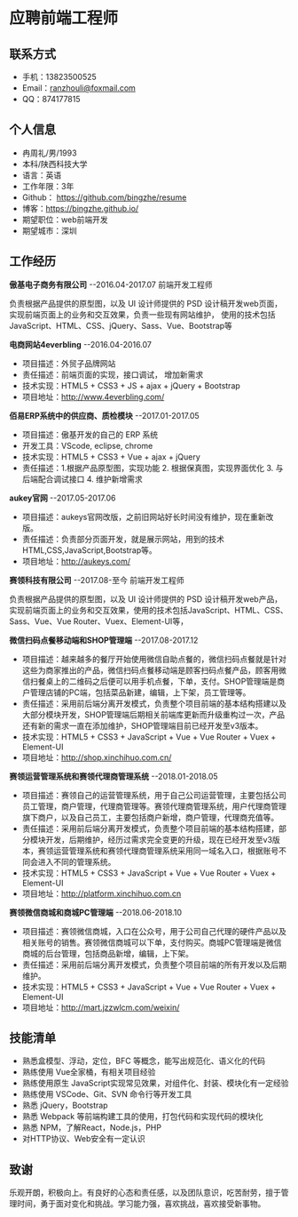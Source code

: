 # 应聘前端工程师

## 联系方式

* 手机：13823500525
* Email：ranzhouli@foxmail.com
* QQ：874177815

## 个人信息

* 冉周礼/男/1993
* 本科/陕西科技大学
* 语言：英语
* 工作年限：3年
* Github： https://github.com/bingzhe/resume
* 博客：https://bingzhe.github.io/
* 期望职位：web前端开发
* 期望城市：深圳

## 工作经历

**傲基电子商务有限公司** --2016.04-2017.07 前端开发工程师

负责根据产品提供的原型图，以及 UI 设计师提供的 PSD 设计稿开发web页面，实现前端页面上的业务和交互效果，负责一些现有网站维护，
使用的技术包括JavaScript、HTML、CSS、jQuery、Sass、Vue、Bootstrap等

**电商网站4everbling** --2016.04-2016.07

- 项目描述：外贸子品牌网站
- 责任描述：前端页面的实现，接口调试， 增加新需求
- 技术实现：HTML5 + CSS3 + JS + ajax + jQuery + Bootstrap
- 项目地址：http://www.4everbling.com/

**佰易ERP系统中的供应商、质检模块** --2017.01-2017.05

- 项目描述：傲基开发的自己的 ERP 系统
- 开发工具：VScode, eclipse, chrome
- 技术实现：HTML5 + CSS3 + Vue + ajax + jQuery
- 责任描述：1.根据产品原型图，实现功能 2. 根据保真图，实现界面优化 3. 与后端配合调试接口 4. 维护新增需求

**aukey官网** --2017.05-2017.06

- 项目描述：aukeys官网改版，之前旧网站好长时间没有维护，现在重新改版。
- 责任描述：负责部分页面开发，就是展示网站，用到的技术HTML,CSS,JavaScript,Bootstrap等。
- 项目地址：http://aukeys.com/

**赛领科技有限公司** --2017.08-至今 前端开发工程师

负责根据产品提供的原型图，以及 UI 设计师提供的 PSD 设计稿开发web产品，实现前端页面上的业务和交互效果，使用的技术包括JavaScript、HTML、CSS、Sass、Vue、Vue Router、Vuex、Element-UI等，

**微信扫码点餐移动端和SHOP管理端** --2017.08-2017.12

- 项目描述：越来越多的餐厅开始使用微信自助点餐的，微信扫码点餐就是针对这些为商家推出的产品，微信扫码点餐移动端是顾客扫码点餐产品，顾客用微信扫餐桌上的二维码之后便可以用手机点餐，下单，支付。SHOP管理端是商户管理店铺的PC端，包括菜品新建，编辑，上下架，员工管理等。
- 责任描述：采用前后端分离开发模式，负责整个项目前端的基本结构搭建以及大部分模块开发，SHOP管理端后期相关前端库更新而升级重构过一次，产品还有新的需求一直在添加维护，SHOP管理端目前已经开发至v3版本。
- 技术实现：HTML5 + CSS3 + JavaScript + Vue + Vue Router + Vuex + Element-UI
- 项目地址：http://shop.xinchihuo.com.cn/

**赛领运营管理系统和赛领代理商管理系统** --2018.01-2018.05

- 项目描述：赛领自己的运营管理系统，用于自己公司运营管理，主要包括公司员工管理，商户管理，代理商管理等。赛领代理商管理系统，用户代理商管理旗下商户，以及自己员工，主要包括商户新增，商户管理，代理商充值等。
- 责任描述：采用前后端分离开发模式，负责整个项目前端的基本结构搭建，部分模块开发，后期维护，经历过需求完全变更的升级，现在已经开发至v3版本，赛领运营管理系统和赛领代理商管理系统采用同一域名入口，根据账号不同会进入不同的管理系统。
- 技术实现：HTML5 + CSS3 + JavaScript + Vue + Vue Router + Vuex + Element-UI
- 项目地址：http://platform.xinchihuo.com.cn

**赛领微信商城和商城PC管理端** --2018.06-2018.10

- 项目描述：赛领微信商城，入口在公众号，用于公司自己代理的硬件产品以及相关账号的销售。赛领微信商城可以下单，支付购买。商城PC管理端是微信商城的后台管理，包括商品新增，编辑，上下架。
- 责任描述：采用前后端分离开发模式，负责整个项目前端的所有开发以及后期维护。
- 技术实现：HTML5 + CSS3 + JavaScript + Vue + Vue Router + Vuex + Element-UI
- 项目地址：http://mart.jzzwlcm.com/weixin/

## 技能清单

* 熟悉盒模型、浮动，定位，BFC 等概念，能写出规范化、语义化的代码
* 熟练使用 Vue全家桶，有相关项目经验
* 熟练使用原生 JavaScript实现常见效果，对组件化、封装、模块化有一定经验
* 熟练使用 VSCode、Git、SVN 命令行等开发工具
* 熟悉 jQuery，Bootstrap
* 熟悉 Webpack 等前端构建工具的使用，打包代码和实现代码的模块化
* 熟悉 NPM，了解React，Node.js，PHP
* 对HTTP协议、Web安全有一定认识


## 致谢
乐观开朗，积极向上。有良好的心态和责任感，以及团队意识，吃苦耐劳，擅于管理时间，勇于面对变化和挑战。学习能力强，喜欢挑战，喜欢接受新事物。
